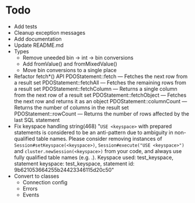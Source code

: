 Todo
=====

* Add tests
* Cleanup exception messages
* Add documentation
* Update README.md
* Types
  + Remove uneeded bin -> int -> bin conversions
  + Add fromValue() and fromMixedValue()
  + Move bin conversions to a single place
* Refactor fetch*() API
  PDOStatement::fetch — Fetches the next row from a result set
  PDOStatement::fetchAll — Fetches the remaining rows from a result set
  PDOStatement::fetchColumn — Returns a single column from the next row of a result set
  PDOStatement::fetchObject — Fetches the next row and returns it as an object
  PDOStatement::columnCount — Returns the number of columns in the result set
  PDOStatement::rowCount — Returns the number of rows affected by the last SQL statement
* Fix keyspace handling
    string(468) "`USE <keyspace>` with prepared statements is considered to be an anti-pattern due to ambiguity in non-qualified table names. Please consider removing instances of `Session#setKeyspace(<keyspace>)`, `Session#execute("USE <keyspace>")` and `cluster.newSession(<keyspace>)` from your code, and always use fully qualified table names (e.g. <keyspace>.<table>). Keyspace used: test_keyspace, statement keyspace: test_keyspace, statement id: 9b621053664255b24423346115d20c50"
* Convert to classes
  + Connection config
  + Errors
  + Events
